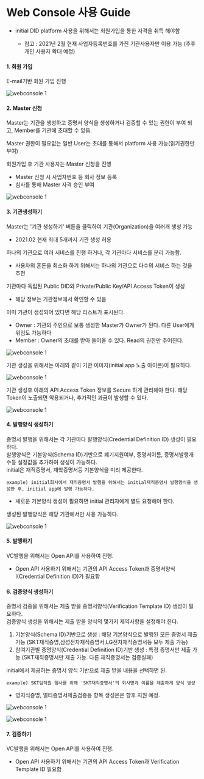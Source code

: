 # Web Console 사용 Guide

* initial DID platform 사용을 위해서는 회원가입을 통한 자격을 취득 해야함 

    * 참고 : 2021년 2월 현재 사업자등록번호를 가진 기관사용자만 이용 가능 (추후 개인 사용자 확대 예정)  


#### 1. 회원 가입

E-mail기반 회원 가입 진행
  
![webconsole 1](img/web_console_signup.png)




#### 2. Master 신청
Master는 기관을 생성하고 증명서 양식을 생성하거나 검증할 수 있는 권한이 부여 되고, Member를 기관에 초대할 수 있음. 

Master 권한이 필요없는 일반 User는 초대를 통해서 platform 사용 가능(읽기권한만 부여)

회원가입 후 기관 사용자는 Master 신청을 진행
* Master 신청 시 사업자번호 등 회사 정보 등록
* 심사를 통해 Master 자격 승인 부여

![webconsole 1](img/web_console_master_application.png)



#### 3. 기관생성하기 
Master는 '기관 생성하기' 버튼을 클릭하여 기관(Organization)을 여러개 생성 가능

* 2021.02 현재 최대 5개까지 기관 생성 허용

하나의 기관으로 여러 서비스를 진행 하거나, 각 기관마다 서비스를 분리 가능함.

* 사용자의 혼돈을 최소화 하기 위해서는 하나의 기관으로 다수의 서비스 하는 것을 추천

기관마다 독립된 Public DID와 Private/Public Key/API Access Token이 생성

* 해당 정보는 기관정보에서 확인할 수 있음 

이미 기관이 생성되어 있다면 해당 리스트가 표시된다.

* Owner : 기관의 주인으로 보통 생성한 Master가 Owner가 된다. 다른 User에게 위임도 가능하다 
* Member : Owner의 초대를 받아 들어올 수 있다. Read의 권한만 주어진다. 

![webconsole 1](img/web_console_org.png)

기관 생성을 위해서는 아래와 같이 기관 이미지(initial app 노출 아이콘)이 필요하다.

![webconsole 1](img/web_console_org_create.png)

기관 생성후 아래의 API Access Token 정보를 Secure 하게 관리해야 한다. 
해당 Token이 노출되면 악용되거나, 추가적인 과금이 발생할 수 있다.

![webconsole 1](img/web_console_org_info.png)


#### 4. 발행양식 생성하기 

증명서 발행을 위해서는 각 기관마다 발행양식(Credential Definition ID) 생성이 필요하다.<br>
발행양식은 기본양식(Schema ID)기반으로 폐기지원여부, 증명서이름, 증명서발행개수등 설정값을 추가하여 생성이 가능하다.<br>
initial은 재직증명서, 재학증명서등 기본양식을 미리 제공한다.<br>

    example) initial회사에서 재직증명서 발행을 위해서는 initial재직증명서 발행양식을 생성한 후, initial app에 발행 가능하다.  

* 새로운 기본양식 생성이 필요하면 initial 관리자에게 별도 요청해야 한다.

생성된 발행양식은 해당 기관에서만 사용 가능하다.
 
![webconsole 1](img/web_console_issue.png)
 
 
 
#### 5. 발행하기 

VC발행을 위해서는 Open API를 사용하여 진행.

* Open API 사용하기 위해서는 기관의 API Access Token과 증명서양식I(Credential Definition ID)가 필요함

#### 6. 검증양식 생성하기 

증명서 검증을 위해서는 제출 받을 증명서양식(Verification Template ID) 생성이 필요하다.<br>
검증양식 생성을 위해서는 제출 받을 양식의 몇가지 제약사항을 설정해야 한다. 

1. 기본양식(Schema ID)기반으로 생성 : 해당 기본양식으로 발행된 모든 증명서 제출 가능 (SKT재직증명,삼성전자재직증명서,LG전자재직증명서등 모두 제출 가능)
2. 참여기관별 증명양식(Credential Definition ID)기반 생성  : 특정 증명서만 제출 가능 (SKT재직증명서만 제출 가능. 다른 재직증명서는 검증실패)

initial에서 제공하는 증명서 양식 기반으로 제출 받을 내용을 선택하면 된.<br>

    example) SKT임직원 행사를 위해 'SKT재직증명서'의 회사명과 이름을 제출하게 양식 생성 

* 영지식증명, 멀티증명서제출검증등 항목 생성은은 향후 지원 예정.


 
![webconsole 1](img/web_console_verify_template.png)


![webconsole 1](img/web_console_verify_2.png)


#### 7. 검증하기 

VC발행을 위해서는 Open API를 사용하여 진행.

* Open API 사용하기 위해서는 기관의 API Access Token과 Verification Template ID 필요함